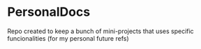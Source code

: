 # PersonalDocs
Repo created to keep a bunch of mini-projects that uses specific funcionalities (for my personal future refs)
